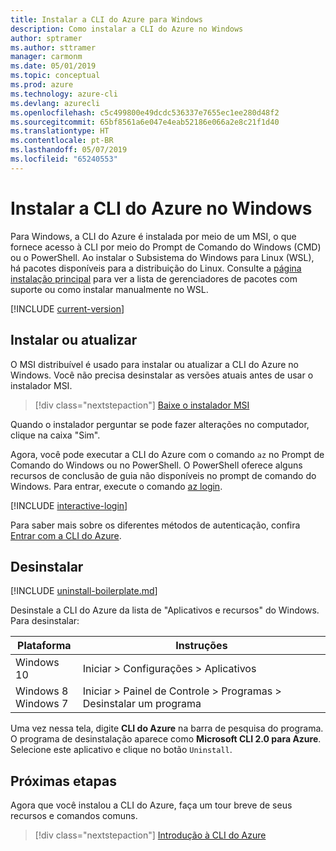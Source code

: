 ```yaml
---
title: Instalar a CLI do Azure para Windows
description: Como instalar a CLI do Azure no Windows
author: sptramer
ms.author: sttramer
manager: carmonm
ms.date: 05/01/2019
ms.topic: conceptual
ms.prod: azure
ms.technology: azure-cli
ms.devlang: azurecli
ms.openlocfilehash: c5c499800e49dcdc536337e7655ec1ee280d48f2
ms.sourcegitcommit: 65bf8561a6e047e4eab52186e066a2e8c21f1d40
ms.translationtype: HT
ms.contentlocale: pt-BR
ms.lasthandoff: 05/07/2019
ms.locfileid: "65240553"
---
```

# <a name="install-azure-cli-on-windows"></a>Instalar a CLI do Azure no Windows

Para Windows, a CLI do Azure é instalada por meio de um MSI, o que fornece acesso à CLI por meio do Prompt de Comando do Windows (CMD) ou o PowerShell.
Ao instalar o Subsistema do Windows para Linux (WSL), há pacotes disponíveis para a distribuição do Linux. Consulte a [página instalação principal](install-azure-cli.md) para ver a lista de gerenciadores de pacotes com suporte ou como instalar manualmente no WSL.

[!INCLUDE [current-version](includes/current-version.md)]

## <a name="install-or-update"></a>Instalar ou atualizar

O MSI distribuível é usado para instalar ou atualizar a CLI do Azure no Windows. Você não precisa desinstalar as versões atuais antes de usar o instalador MSI.

> [!div class="nextstepaction"]
> [Baixe o instalador MSI](https://aka.ms/installazurecliwindows)

Quando o instalador perguntar se pode fazer alterações no computador, clique na caixa "Sim".

Agora, você pode executar a CLI do Azure com o comando `az` no Prompt de Comando do Windows ou no PowerShell. O PowerShell oferece alguns recursos de conclusão de guia não disponíveis no prompt de comando do Windows. Para entrar, execute o comando [az login](/cli/azure/reference-index#az-login).

[!INCLUDE [interactive-login](includes/interactive-login.md)]

Para saber mais sobre os diferentes métodos de autenticação, confira [Entrar com a CLI do Azure](authenticate-azure-cli.md).

## <a name="uninstall"></a>Desinstalar

[!INCLUDE [uninstall-boilerplate.md](includes/uninstall-boilerplate.md)]

Desinstale a CLI do Azure da lista de "Aplicativos e recursos" do Windows. Para desinstalar:

| Plataforma | Instruções |
|---|---|
| Windows 10 | Iniciar > Configurações > Aplicativos |
| Windows 8<br/>Windows 7 | Iniciar > Painel de Controle > Programas > Desinstalar um programa |

Uma vez nessa tela, digite __CLI do Azure__ na barra de pesquisa do programa. O programa de desinstalação aparece como __Microsoft CLI 2.0 para Azure__. Selecione este aplicativo e clique no botão `Uninstall`.

## <a name="next-steps"></a>Próximas etapas

Agora que você instalou a CLI do Azure, faça um tour breve de seus recursos e comandos comuns.

> [!div class="nextstepaction"]
> [Introdução à CLI do Azure](get-started-with-azure-cli.md)
